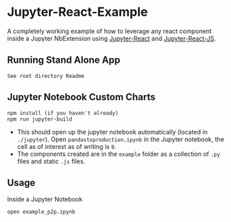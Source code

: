 # Jupyter-React-Example

A completely working example of how to leverage any react component inside a Jupyter NbExtension using [Jupyter-React](https://github.com/timbr-io/jupyter-react) and [Jupyter-React-JS](https://github.com/timbr-io/jupyter-react-js).

## Running Stand Alone App

```
See root directory Readme
```


## Jupyter Notebook Custom Charts

```
npm install (if you haven't already)
npm run jupyter-build
```

- This should open up the jupyter notebook automatically (located in `./jupyter`). Open `pandastoproduction.ipynb` in the Jupyter notebook, the cell as of interest as of writing is `9`.
- The components created are in the `example` folder as a collection of `.py` files and static `.js` files.

## Usage

Inside a Jupyter Notebook

`open example_p2p.ipynb`
